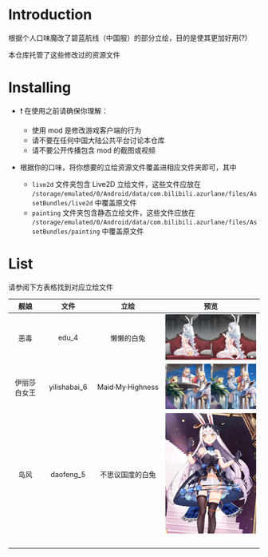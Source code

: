 # Introduction

根据个人口味魔改了碧蓝航线（中国服）的部分立绘，目的是使其更加好用(?)

本仓库托管了这些修改过的资源文件

# Installing

- ❗️ 在使用之前请确保你理解：

  - 使用 mod 是修改游戏客户端的行为
  - 请不要在任何中国大陆公共平台讨论本仓库
  - 请不要公开传播包含 mod 的截图或视频

- 根据你的口味，将你想要的立绘资源文件覆盖进相应文件夹即可，其中

  - `live2d` 文件夹包含 Live2D 立绘文件，这些文件应放在 `/storage/emulated/0/Android/data/com.bilibili.azurlane/files/AssetBundles/live2d` 中覆盖原文件
  - `painting` 文件夹包含静态立绘文件，这些文件应放在 `/storage/emulated/0/Android/data/com.bilibili.azurlane/files/AssetBundles/painting` 中覆盖原文件

# List

请参阅下方表格找到对应立绘文件

| 舰娘 | 文件 | 立绘 | 预览 |
| :---: | :---: | :---: | :---: |
| 恶毒 | edu_4 | 懒懒的白兔 | ![](img/edu_4.jpg) |
| 伊丽莎白女王 | yilishabai_6 | Maid·My·Highness | ![](img/yilishabai_6.jpg) |
| 岛风 | daofeng_5 | 不思议国度的白兔 | ![](img/daofeng_5.jpg) |
| <img width=250/> | <img width=150/> | | |
